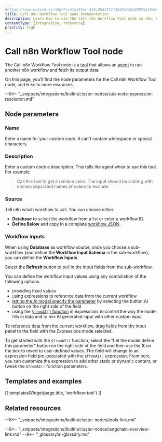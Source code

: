 ```yaml
---
#https://www.notion.so/n8n/Frontmatter-432c2b8dff1f43d4b1c8d20075510fe4
title: Call n8n Workflow Tool node documentation
description: Learn how to use the Call n8n Workflow Tool node in n8n. Follow technical documentation to integrate Call n8n Workflow Tool node into your workflows.
contentType: [integration, reference]
priority: high
---
```


# Call n8n Workflow Tool node

The Call n8n Workflow Tool node is a [tool](/glossary.md#ai-tool) that allows an [agent](/glossary.md#ai-agent) to run another n8n workflow and fetch its output data. 

On this page, you'll find the node parameters for the Call n8n Workflow Tool node, and links to more resources.

--8<-- "_snippets/integrations/builtin/cluster-nodes/sub-node-expression-resolution.md"

## Node parameters

### Name

Enter a name for your custom code. It can't contain whitespace or special characters.

### Description

Enter a custom code a description. This tells the agent when to use this tool. For example:

> Call this tool to get a random color. The input should be a string with comma separated names of colors to exclude.

### Source

Tell n8n which workflow to call. You can choose either:

* **Database** to select the workflow from a list or enter a workflow ID.
* **Define Below** and copy in a complete [workflow JSON](/workflows/export-import.md).

### Workflow Inputs

When using **Database** as workflow source, once you choose a sub-workflow (and define the **Workflow Input Schema** in the sub-workflow), you can define the **Workflow Inputs**.

Select the **Refresh** button to pull in the input fields from the sub-workflow.

You can define the workflow input values using any combination of the following options:

* providing fixed values
* using expressions to reference data from the current workflow
* [letting the AI model specify the parameter](/advanced-ai/examples/using-the-fromai-function.md) by selecting the button AI button on the right side of the field
* using the [`$fromAI()` function](/advanced-ai/examples/using-the-fromai-function.md#use-the-fromai-function) in expressions to control the way the model fills in data and to mix AI generated input with other custom input

To reference data from the current workflow, drag fields from the input panel to the field with the Expressions mode selected.

To get started with the `$fromAI()` function, select the "Let the model define this parameter" button on the right side of the field and then use the **X** on the box to revert to user-defined values. The field will change to an expression field pre-populated with the `$fromAI()` expression. From here, you can customize the expression to add other static or dynamic content, or tweak the `$fromAI()` function parameters.

## Templates and examples

<!-- see https://www.notion.so/n8n/Pull-in-templates-for-the-integrations-pages-37c716837b804d30a33b47475f6e3780 -->
[[ templatesWidget(page.title, 'workflow-tool') ]]

## Related resources

--8<-- "_snippets/integrations/builtin/cluster-nodes/tools-link.md"

--8<-- "_snippets/integrations/builtin/cluster-nodes/langchain-overview-link.md"
--8<-- "_glossary/ai-glossary.md"
